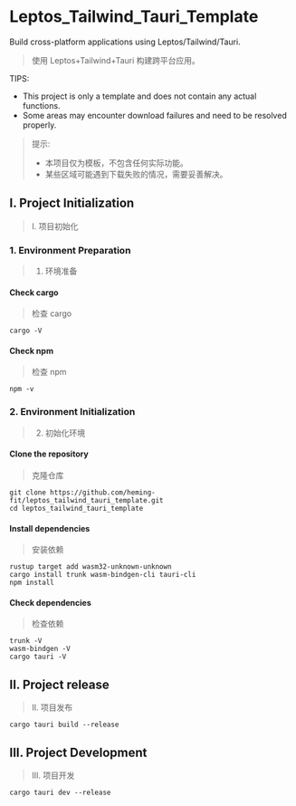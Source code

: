 # Leptos_Tailwind_Tauri_Template
Build cross-platform applications using Leptos/Tailwind/Tauri.
> 使用 Leptos+Tailwind+Tauri 构建跨平台应用。

TIPS:
- This project is only a template and does not contain any actual functions.
- Some areas may encounter download failures and need to be resolved properly.
> 提示:
> - 本项目仅为模板，不包含任何实际功能。
> - 某些区域可能遇到下载失败的情况，需要妥善解决。

## I. Project Initialization
> I. 项目初始化
### 1. Environment Preparation
> 1. 环境准备
#### Check cargo
> 检查 cargo
~~~
cargo -V
~~~
#### Check npm
> 检查 npm
~~~
npm -v
~~~

### 2. Environment Initialization
> 2. 初始化环境
#### Clone the repository
> 克隆仓库
~~~
git clone https://github.com/heming-fit/leptos_tailwind_tauri_template.git
cd leptos_tailwind_tauri_template
~~~
#### Install dependencies
> 安装依赖
~~~
rustup target add wasm32-unknown-unknown
cargo install trunk wasm-bindgen-cli tauri-cli
npm install
~~~
#### Check dependencies
> 检查依赖
~~~
trunk -V
wasm-bindgen -V
cargo tauri -V
~~~

## II. Project release
> II. 项目发布
~~~
cargo tauri build --release
~~~

## III. Project Development
> III. 项目开发
~~~
cargo tauri dev --release
~~~